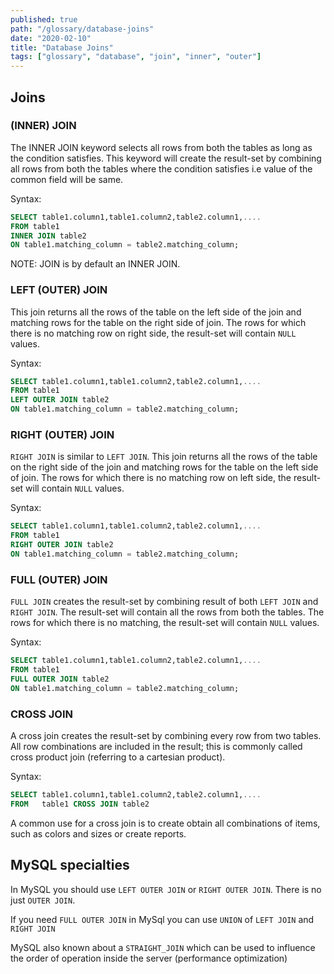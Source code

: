 ```yaml
---
published: true
path: "/glossary/database-joins"
date: "2020-02-10"
title: "Database Joins"
tags: ["glossary", "database", "join", "inner", "outer"]
---
```


## Joins

### (INNER) JOIN

The INNER JOIN keyword selects all rows from both the tables as long as the condition satisfies. This keyword will create the result-set by combining all rows from both the tables where the condition satisfies i.e value of the common field will be same.

Syntax:

```sql
SELECT table1.column1,table1.column2,table2.column1,....
FROM table1
INNER JOIN table2
ON table1.matching_column = table2.matching_column;
```

NOTE: JOIN is by default an INNER JOIN.

### LEFT (OUTER) JOIN

This join returns all the rows of the table on the left side of the join and matching rows for the table on the right side of join. The rows for which there is no matching row on right side, the result-set will contain `NULL` values.

Syntax:

```sql
SELECT table1.column1,table1.column2,table2.column1,....
FROM table1
LEFT OUTER JOIN table2
ON table1.matching_column = table2.matching_column;
```

### RIGHT (OUTER) JOIN

`RIGHT JOIN` is similar to `LEFT JOIN`. This join returns all the rows of the table on the right side of the join and matching rows for the table on the left side of join. The rows for which there is no matching row on left side, the result-set will contain `NULL` values.

Syntax:

```sql
SELECT table1.column1,table1.column2,table2.column1,....
FROM table1
RIGHT OUTER JOIN table2
ON table1.matching_column = table2.matching_column;
```

### FULL (OUTER) JOIN

`FULL JOIN` creates the result-set by combining result of both `LEFT JOIN` and `RIGHT JOIN`. The result-set will contain all the rows from both the tables. The rows for which there is no matching, the result-set will contain `NULL` values.

Syntax:

```sql
SELECT table1.column1,table1.column2,table2.column1,....
FROM table1
FULL OUTER JOIN table2
ON table1.matching_column = table2.matching_column;
```

### CROSS JOIN

A cross join creates the result-set by combining every row from two tables. All row combinations are included in the result; this is commonly called cross product join (referring to a cartesian product).

Syntax:

```sql
SELECT table1.column1,table1.column2,table2.column1,....
FROM   table1 CROSS JOIN table2
```

A common use for a cross join is to create obtain all combinations of items, such as colors and sizes or create reports.

## MySQL specialties

In MySQL you should use `LEFT OUTER JOIN` or `RIGHT OUTER JOIN`. There is no just `OUTER JOIN`.

If you need `FULL OUTER JOIN` in MySql you can use `UNION` of `LEFT JOIN` and `RIGHT JOIN`

MySQL also known about a `STRAIGHT_JOIN` which can be used to influence the order of operation inside the server (performance optimization)
